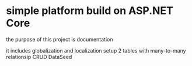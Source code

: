 simple platform  build on ASP.NET Core
======================================
the purpose of this project is documentation

it includes globalization and localization setup
2 tables with many-to-many relationsip
CRUD
DataSeed
